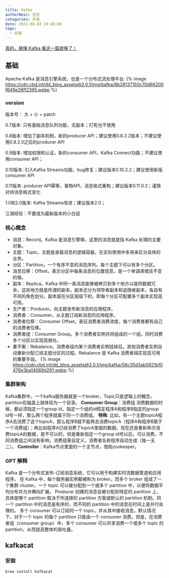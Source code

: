```yaml
---
title: Kafka
authorDesc: 豆豆
categories: 开发
date: 2023-06-03 19:48:00
tags:
  - 后端
---
```

[真的，搞懂 Kafka 看这一篇就够了！](https://juejin.cn/post/6963101806402469902)
## 基础
Apache Kafka 是消息引擎系统，也是一个分布式流处理平台.
{%  image https://cdn.cbd.int/dd_blog_assets@2.0.1/img/kafka/8b28137150c70d66200f649e26ff2395.webp %}
### version
版本号：
大 + 小 + patch

0.7版本:
只有基础消息队列功能，无副本；打死也不使用

0.8版本:
增加了副本机制，新的producer API；建议使用0.8.2.2版本；不建议使用0.8.2.0之后的producer API

0.9版本:
增加权限和认证，新的consumer API，Kafka Connect功能；不建议使用consumer API；

0.10版本:
引入Kafka Streams功能，bug修复；建议版本0.10.2.2；建议使用新版consumer API

0.11版本:
producer API幂等，事物API，消息格式重构；建议版本0.11.0.3；谨慎对待消息格式变化

1.0和2.0版本:
Kafka Streams改进；建议版本2.0；

江湖经验：不要成为最新版本的小白鼠
### 核心概念
- 消息：Record。Kafka 是消息引擎嘛，这里的消息就是指 Kafka 处理的主要对象。
- 主题：Topic。主题是承载消息的逻辑容器，在实际使用中多用来区分具体的业务。
- 分区：Partition。一个有序不变的消息序列。每个主题下可以有多个分区。
- 消息位移：Offset。表示分区中每条消息的位置信息，是一个单调递增且不变的值。
- 副本：Replica。Kafka 中同一条消息能够被拷贝到多个地方以提供数据冗余，这些地方就是所谓的副本。副本还分为领导者副本和追随者副本，各自有不同的角色划分。副本是在分区层级下的，即每个分区可配置多个副本实现高可用。
- 生产者：Producer。向主题发布新消息的应用程序。
- 消费者：Consumer。从主题订阅新消息的应用程序。
- 消费者位移：Consumer Offset。表征消费者消费进度，每个消费者都有自己的消费者位移。
- 消费者组：Consumer Group。多个消费者实例共同组成的一个组，同时消费多个分区以实现高吞吐。
- 重平衡：Rebalance。消费者组内某个消费者实例挂掉后，其他消费者实例自动重新分配订阅主题分区的过程。Rebalance 是 Kafka 消费者端实现高可用的重要手段。
{%  image https://cdn.cbd.int/dd_blog_assets@2.0.1/img/kafka/58c35d3ab0921bf0476e3ba14069d291.webp %}

### 集群架构

Kafka集群中，一个kafka服务器就是一个broker，Topic只是逻辑上的概念，partition在磁盘上就体现为一个目录。
**Consumer Group**：消费组 消费数据的时候，都必须指定一个group id，指定一个组的id假定程序A和程序B指定的group id号一样，那么两个程序就属于同一个消费组。
**特殊**: 比如，有一个主题topicA程序A去消费了这个topicA，那么程序B就不能再去消费topicA（程序A和程序B属于一个消费组）；再比如程序A已经消费了topicA里面的数据，现在还是重新再次消费topicA的数据，是不可以的，但是重新指定一个group id号以后，可以消费。不同消费组之间没有影响，消费组需自定义，消费者名称程序自动生成（独一无二）。
**Controller**：Kafka节点里面的一个主节点，借助zookeeper。

### GPT 解释

Kafka 是一个分布式发布-订阅消息系统，它可以用于构建实时流数据管道和应用程序。
在 Kafka 中，每个服务器实例都被称为 broker，而多个 broker 组成了一个集群 cluster。一个 topic 可以被分配到一个或多个 partition 中，以便将数据平均分布并允许横向扩展。
Producer 创建的消息会被分配到特定的 partition 上，具体是哪个 partition 取决于所选择的 partition 方案或默认的 partition 机制。同一个 partition 中的消息是有序的，而不同的 partition 中的消息在时间上是并行处理的。
多个 consumer 可以订阅同一个 topic，并从其中接收消息。默认情况下，对于一个 topic 的每个 partition 只能由一个 consumer 消费。但是，在消费者组（consumer group）中，多个 consumer 可以共享消费一个或多个 topic 的 partition，从而提高整体的吞吐量。

## kafkacat

### 安装

`brew install kafkacat`